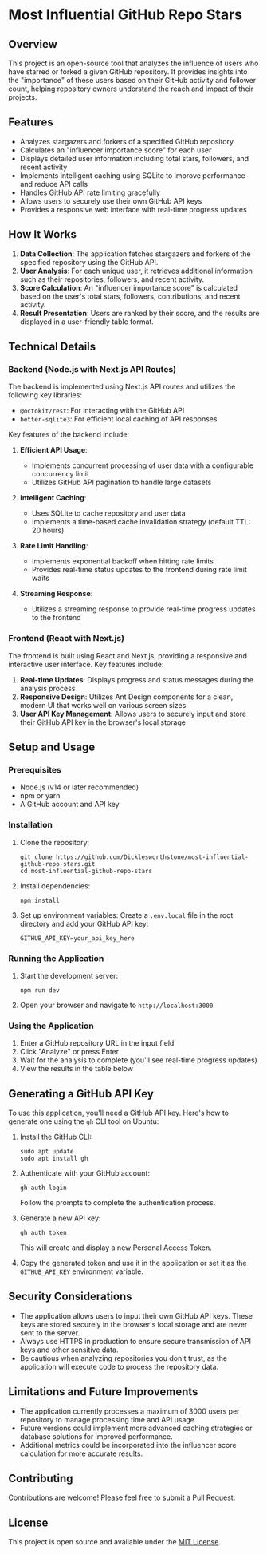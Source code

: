 # Most Influential GitHub Repo Stars

## Overview

This project is an open-source tool that analyzes the influence of users who have starred or forked a given GitHub repository. It provides insights into the "importance" of these users based on their GitHub activity and follower count, helping repository owners understand the reach and impact of their projects.

## Features

- Analyzes stargazers and forkers of a specified GitHub repository
- Calculates an "influencer importance score" for each user
- Displays detailed user information including total stars, followers, and recent activity
- Implements intelligent caching using SQLite to improve performance and reduce API calls
- Handles GitHub API rate limiting gracefully
- Allows users to securely use their own GitHub API keys
- Provides a responsive web interface with real-time progress updates

## How It Works

1. **Data Collection**: The application fetches stargazers and forkers of the specified repository using the GitHub API.
2. **User Analysis**: For each unique user, it retrieves additional information such as their repositories, followers, and recent activity.
3. **Score Calculation**: An "influencer importance score" is calculated based on the user's total stars, followers, contributions, and recent activity.
4. **Result Presentation**: Users are ranked by their score, and the results are displayed in a user-friendly table format.

## Technical Details

### Backend (Node.js with Next.js API Routes)

The backend is implemented using Next.js API routes and utilizes the following key libraries:

- `@octokit/rest`: For interacting with the GitHub API
- `better-sqlite3`: For efficient local caching of API responses

Key features of the backend include:

1. **Efficient API Usage**:
   - Implements concurrent processing of user data with a configurable concurrency limit
   - Utilizes GitHub API pagination to handle large datasets

2. **Intelligent Caching**:
   - Uses SQLite to cache repository and user data
   - Implements a time-based cache invalidation strategy (default TTL: 20 hours)

3. **Rate Limit Handling**:
   - Implements exponential backoff when hitting rate limits
   - Provides real-time status updates to the frontend during rate limit waits

4. **Streaming Response**:
   - Utilizes a streaming response to provide real-time progress updates to the frontend

### Frontend (React with Next.js)

The frontend is built using React and Next.js, providing a responsive and interactive user interface. Key features include:

1. **Real-time Updates**: Displays progress and status messages during the analysis process
2. **Responsive Design**: Utilizes Ant Design components for a clean, modern UI that works well on various screen sizes
3. **User API Key Management**: Allows users to securely input and store their GitHub API key in the browser's local storage

## Setup and Usage

### Prerequisites

- Node.js (v14 or later recommended)
- npm or yarn
- A GitHub account and API key

### Installation

1. Clone the repository:
   ```
   git clone https://github.com/Dicklesworthstone/most-influential-github-repo-stars.git
   cd most-influential-github-repo-stars
   ```

2. Install dependencies:
   ```
   npm install
   ```

3. Set up environment variables:
   Create a `.env.local` file in the root directory and add your GitHub API key:
   ```
   GITHUB_API_KEY=your_api_key_here
   ```

### Running the Application

1. Start the development server:
   ```
   npm run dev
   ```

2. Open your browser and navigate to `http://localhost:3000`

### Using the Application

1. Enter a GitHub repository URL in the input field
2. Click "Analyze" or press Enter
3. Wait for the analysis to complete (you'll see real-time progress updates)
4. View the results in the table below

## Generating a GitHub API Key

To use this application, you'll need a GitHub API key. Here's how to generate one using the `gh` CLI tool on Ubuntu:

1. Install the GitHub CLI:
   ```
   sudo apt update
   sudo apt install gh
   ```

2. Authenticate with your GitHub account:
   ```
   gh auth login
   ```
   Follow the prompts to complete the authentication process.

3. Generate a new API key:
   ```
   gh auth token
   ```
   This will create and display a new Personal Access Token.

4. Copy the generated token and use it in the application or set it as the `GITHUB_API_KEY` environment variable.

## Security Considerations

- The application allows users to input their own GitHub API keys. These keys are stored securely in the browser's local storage and are never sent to the server.
- Always use HTTPS in production to ensure secure transmission of API keys and other sensitive data.
- Be cautious when analyzing repositories you don't trust, as the application will execute code to process the repository data.

## Limitations and Future Improvements

- The application currently processes a maximum of 3000 users per repository to manage processing time and API usage.
- Future versions could implement more advanced caching strategies or database solutions for improved performance.
- Additional metrics could be incorporated into the influencer score calculation for more accurate results.

## Contributing

Contributions are welcome! Please feel free to submit a Pull Request.

## License

This project is open source and available under the [MIT License](LICENSE).